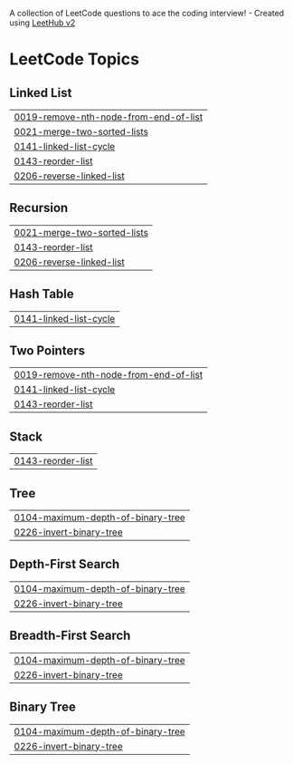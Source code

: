 A collection of LeetCode questions to ace the coding interview! - Created using [LeetHub v2](https://github.com/arunbhardwaj/LeetHub-2.0)
<!---LeetCode Topics Start-->
# LeetCode Topics
## Linked List
|  |
| ------- |
| [0019-remove-nth-node-from-end-of-list](https://github.com/MtrkJmL/LeetCode/tree/master/0019-remove-nth-node-from-end-of-list) |
| [0021-merge-two-sorted-lists](https://github.com/MtrkJmL/LeetCode/tree/master/0021-merge-two-sorted-lists) |
| [0141-linked-list-cycle](https://github.com/MtrkJmL/LeetCode/tree/master/0141-linked-list-cycle) |
| [0143-reorder-list](https://github.com/MtrkJmL/LeetCode/tree/master/0143-reorder-list) |
| [0206-reverse-linked-list](https://github.com/MtrkJmL/LeetCode/tree/master/0206-reverse-linked-list) |
## Recursion
|  |
| ------- |
| [0021-merge-two-sorted-lists](https://github.com/MtrkJmL/LeetCode/tree/master/0021-merge-two-sorted-lists) |
| [0143-reorder-list](https://github.com/MtrkJmL/LeetCode/tree/master/0143-reorder-list) |
| [0206-reverse-linked-list](https://github.com/MtrkJmL/LeetCode/tree/master/0206-reverse-linked-list) |
## Hash Table
|  |
| ------- |
| [0141-linked-list-cycle](https://github.com/MtrkJmL/LeetCode/tree/master/0141-linked-list-cycle) |
## Two Pointers
|  |
| ------- |
| [0019-remove-nth-node-from-end-of-list](https://github.com/MtrkJmL/LeetCode/tree/master/0019-remove-nth-node-from-end-of-list) |
| [0141-linked-list-cycle](https://github.com/MtrkJmL/LeetCode/tree/master/0141-linked-list-cycle) |
| [0143-reorder-list](https://github.com/MtrkJmL/LeetCode/tree/master/0143-reorder-list) |
## Stack
|  |
| ------- |
| [0143-reorder-list](https://github.com/MtrkJmL/LeetCode/tree/master/0143-reorder-list) |
## Tree
|  |
| ------- |
| [0104-maximum-depth-of-binary-tree](https://github.com/MtrkJmL/LeetCode/tree/master/0104-maximum-depth-of-binary-tree) |
| [0226-invert-binary-tree](https://github.com/MtrkJmL/LeetCode/tree/master/0226-invert-binary-tree) |
## Depth-First Search
|  |
| ------- |
| [0104-maximum-depth-of-binary-tree](https://github.com/MtrkJmL/LeetCode/tree/master/0104-maximum-depth-of-binary-tree) |
| [0226-invert-binary-tree](https://github.com/MtrkJmL/LeetCode/tree/master/0226-invert-binary-tree) |
## Breadth-First Search
|  |
| ------- |
| [0104-maximum-depth-of-binary-tree](https://github.com/MtrkJmL/LeetCode/tree/master/0104-maximum-depth-of-binary-tree) |
| [0226-invert-binary-tree](https://github.com/MtrkJmL/LeetCode/tree/master/0226-invert-binary-tree) |
## Binary Tree
|  |
| ------- |
| [0104-maximum-depth-of-binary-tree](https://github.com/MtrkJmL/LeetCode/tree/master/0104-maximum-depth-of-binary-tree) |
| [0226-invert-binary-tree](https://github.com/MtrkJmL/LeetCode/tree/master/0226-invert-binary-tree) |
<!---LeetCode Topics End-->